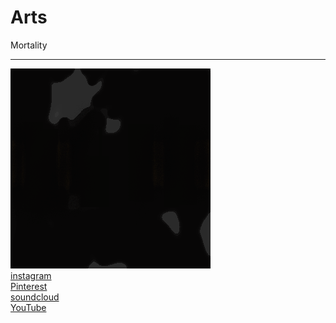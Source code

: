 # Arts
Mortality
<hr>
<img src="hhh.gif">
<br>
<a href="https://www.instagram.com/2011prime/">instagram</a>
<br>
<a href="https://www.pinterest.jp/kbc4ds/abstraction/">Pinterest</a>
<br>
<a href="https://soundcloud.com/tomoya-kawano-701014088">soundcloud</a>
<br>
<a href="https://www.youtube.com/channel/UCJ3psqeTskGC3vViF8r-1Hw?view_as=subscriber">YouTube</a>
